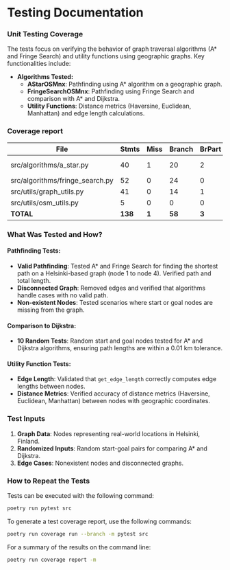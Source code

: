 # Testing Documentation

### Unit Testing Coverage

The tests focus on verifying the behavior of graph traversal algorithms (A* and Fringe Search) and utility functions using geographic graphs. Key functionalities include:

- **Algorithms Tested:**
  - **AStarOSMnx**: Pathfinding using A* algorithm on a geographic graph.
  - **FringeSearchOSMnx**: Pathfinding using Fringe Search and comparison with A* and Dijkstra.
  - **Utility Functions**: Distance metrics (Haversine, Euclidean, Manhattan) and edge length calculations.

### Coverage report


| File                          | Stmts | Miss | Branch | BrPart | Cover | Missing        |
|-------------------------------|-------|------|--------|--------|-------|----------------|
| src/algorithms/a_star.py       | 40    | 1    | 20     | 2      | 95%   | 57, 70->63     |
| src/algorithms/fringe_search.py| 52    | 0    | 24     | 0      | 100%  | -              |
| src/utils/graph_utils.py       | 41    | 0    | 14     | 1      | 98%   | 89->91         |
| src/utils/osm_utils.py         | 5     | 0    | 0      | 0      | 100%  | -              |
| **TOTAL**                      | **138** | **1**  | **58**   | **3**    | **98%** | -              |



### What Was Tested and How?

#### Pathfinding Tests:

- **Valid Pathfinding**: Tested A* and Fringe Search for finding the shortest path on a Helsinki-based graph (node 1 to node 4). Verified path and total length.
- **Disconnected Graph**: Removed edges and verified that algorithms handle cases with no valid path.
- **Non-existent Nodes**: Tested scenarios where start or goal nodes are missing from the graph.

#### Comparison to Dijkstra:

- **10 Random Tests**: Random start and goal nodes tested for A* and Dijkstra algorithms, ensuring path lengths are within a 0.01 km tolerance.

#### Utility Function Tests:

- **Edge Length**: Validated that `get_edge_length` correctly computes edge lengths between nodes.
- **Distance Metrics**: Verified accuracy of distance metrics (Haversine, Euclidean, Manhattan) between nodes with geographic coordinates.

### Test Inputs

1. **Graph Data**: Nodes representing real-world locations in Helsinki, Finland.
2. **Randomized Inputs**: Random start-goal pairs for comparing A* and Dijkstra.
3. **Edge Cases**: Nonexistent nodes and disconnected graphs.

### How to Repeat the Tests

Tests can be executed with the following command:
```bash
poetry run pytest src
```
To generate a test coverage report, use the following commands:
```bash
poetry run coverage run --branch -m pytest src
```

For a summary of the results on the command line:
```bash
poetry run coverage report -m
```
